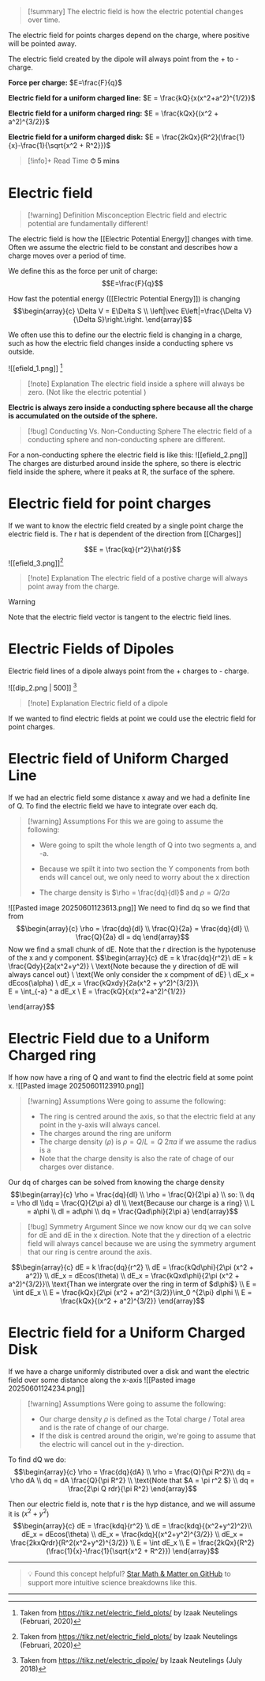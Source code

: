 
>[!summary]
The electric field is how the electric potential changes over time.
>
The electric field for points charges depend on the charge, where positive will be pointed away.
>
The electric field created by the dipole will always point from the + to - charge.
>
**Force per charge:**
$E=\frac{F}{q}$
>
**Electric field for a uniform charged line:**
$E = \frac{kQ}{x(x^2+a^2)^{1/2}}$
>
**Electric field for a uniform charged ring:**
$E = \frac{kQx}{(x^2 + a^2)^{3/2}}$
>
**Electric field for a uniform charged disk:**
$E = \frac{2kQx}{R^2}(\frac{1}{x}-\frac{1}{\sqrt{x^2 + R^2}})$

>[!info]+ Read Time
**⏱ 5 mins**
# Electric field 
> [!warning] Definition Misconception 
Electric field and electric potential are fundamentally different! 

The electric field is how the [[Electric Potential Energy]] changes with time. Often we assume the electric field to be constant and describes how a charge moves over a period of time.

We define this as the force per unit of charge:
$$E=\frac{F}{q}$$

How fast the potential energy ([[Electric Potential Energy]]) is changing 
$$\begin{array}{c}
\Delta V = E\Delta S \\ 
\left|\vec E\left|=\frac{\Delta V}{\Delta S}\right.\right.
\end{array}$$

We often use this to define our the electric field is changing in a charge, such as how the electric field changes inside a conducting sphere vs outside.

![[efield_1.png]]
[^1]
>[!note] Explanation
The electric field inside a sphere will always be zero. (Not like the electric potential )

**Electric is always zero inside a conducting sphere because all the charge is accumulated on the outside of the sphere.** 

>[!bug] Conducting Vs. Non-Conducting Sphere
The electric field of a conducting sphere and non-conducting sphere are different.
>
For a non-conducting sphere the electric field is like this:
![[efield_2.png]]
The charges are disturbed around inside the sphere, so there is electric field inside the sphere, where it peaks at R, the surface of the sphere.

# Electric field for point charges
If we want to know the electric field created by a single point charge the electric field is. The r hat is dependent of the direction from [[Charges]]

$$E = \frac{kq}{r^2}\hat{r}$$
![[efield_3.png]][^1]
>[!note] Explanation
The electric field of a postive charge will always point away from the charge.

>[!warning]
Note that the electric field vector is tangent to the electric field lines.

# Electric Fields of Dipoles
Electric field lines of a dipole always point from the + charges to - charge.

![[dip_2.png | 500]]
[^2]
>[!note] Explanation
Electric field of a dipole

If we wanted to find electric fields at point we could use the electric field for point charges.

# Electric field of Uniform Charged Line
If we had an electric field some distance x away and we had a definite line of Q. To find the electric field we have to integrate over each dq.

>[!warning] Assumptions 
For this we are going to assume the following:
>- Were going to spilt the whole length of Q into two segments a, and -a.
>- Because we spilt it into two section the Y components from both ends will cancel out, we only need to worry about the x direction
>
>- The charge density is $\rho = \frac{dq}{dl}$ and $\rho = Q / 2a$

![[Pasted image 20250601123613.png]]
We need to find dq so we find that from
$$\begin{array}{c} 
\rho = \frac{dq}{dl} \\ 
\frac{Q}{2a} = \frac{dq}{dl} \\ 
\frac{Q}{2a} dl = dq
\end{array}$$
Now we find a small chunk of dE.
Note that the r direction is the hypotenuse of the x and y component.
$$\begin{array}{c} 
dE = k \frac{dq}{r^2}\\
dE = k \frac{Qdy}{2a(x^2+y^2)} \\ 
\text{Note because the y direction of dE will always cancel out} \\ 
\text{We only consider the x compment of dE} \\ 
dE_x = dEcos(\alpha) \\ 
dE_x = \frac{kQxdy}{2a(x^2 + y^2)^{3/2}}\\\
E = \int_{-a} ^ a dE_x  \\ 
E = \frac{kQ}{x(x^2+a^2)^{1/2}}

\end{array}$$
# Electric Field due to a Uniform Charged ring
If how now have a ring of Q and want to find the electric field at some point x. 
![[Pasted image 20250601123910.png]]

>[!warning] Assumptions 
Were going to assume the following:
>- The ring is centred around the axis, so that the electric field at any point in the y-axis will always cancel. 
>- The charges around the ring are uniform
>- The charge density ($\rho$) is $\rho = Q / L = Q \ 2\pi a$ if we assume the radius is a 
>- Note that the charge density is also the rate of chage of our charges over distance.

Our dq of charges can be solved from knowing the charge density
$$\begin{array}{c} 
\rho = \frac{dq}{dl} \\ 
\rho = \frac{Q}{2\pi a} \\ 
so:
\\ 
dq = \rho dl \\dq = \frac{Q}{2\pi a} dl \\
\text{Because our charge is a ring} \\ 
L = a\phi \\ 
dl = ad\phi \\ 
dq = \frac{Qad\phi}{2\pi a}
\end{array}$$

>[!bug] Symmetry Argument 
Since we now know our dq we can solve for dE and dE in the x direction. Note that the y direction of a electric field will always cancel because we are using the symmetry argument that our ring is centre around the axis.

$$\begin{array}{c}
dE = k \frac{dq}{r^2} \\ 
dE = \frac{kQd\phi}{2\pi (x^2 + a^2)} \\
dE_x = dEcos(\theta) \\ 
dE_x = \frac{kQxd\phi}{2\pi (x^2 + a^2)^{3/2}}\\ 
\text{Than we intergrate over the ring in term of $d\phi$} \\ 
E = \int dE_x \\ 
E = \frac{kQx}{2\pi (x^2 + a^2)^{3/2}}\int_0 ^{2\pi} d\phi \\ 
E = \frac{kQx}{(x^2 + a^2)^{3/2}}
\end{array}$$

# Electric field for a Uniform Charged Disk
If we have a charge uniformly distributed over a disk and want the electric field over some distance along the x-axis
![[Pasted image 20250601124234.png]]

>[!warning] Assumptions 
Were going to assume the following:
>- Our charge density $\rho$ is defined as the Total charge / Total area and is the rate of change of our charge.
>- If the disk is centred around the origin, we're going to assume that the electric will cancel out in the y-direction.

To find dQ we do:
$$\begin{array}{c}
\rho = \frac{dq}{dA} \\ 
\rho = \frac{Q}{\pi R^2}\\
dq = \rho dA  \\ 
dq = dA \frac{Q}{\pi R^2} \\ 
\text{Note that $A = \pi r^2 $} \\ 
dq = \frac{2\pi Q rdr}{\pi R^2}
\end{array}$$

Then our electric field is, note that r is the hyp distance, and we will assume it is ($x^2 +y^2$)
$$\begin{array}{c} 
dE = \frac{kdq}{r^2}  \\ 
dE = \frac{kdq}{(x^2+y^2)^2}\\
dE_x = dEcos(\theta) \\ 
dE_x = \frac{kdq}{(x^2+y^2)^{3/2}} \\ 
dE_x = \frac{2kxQrdr}{R^2(x^2+y^2)^{3/2}} \\ 
E = \int dE_x \\
E = \frac{2kQx}{R^2}(\frac{1}{x}-\frac{1}{\sqrt{x^2 + R^2}})
\end{array}$$


[^1]: Taken from https://tikz.net/electric_field_plots/ by Izaak Neutelings (Februari, 2020)

[^2]: Taken from https://tikz.net/electric_dipole/ by Izaak Neutelings (July 2018)

---

> 💡 Found this concept helpful? [Star Math & Matter on GitHub](https://github.com/rajeevphysics/Obsidan-MathMatter) to support more intuitive science breakdowns like this.

---
